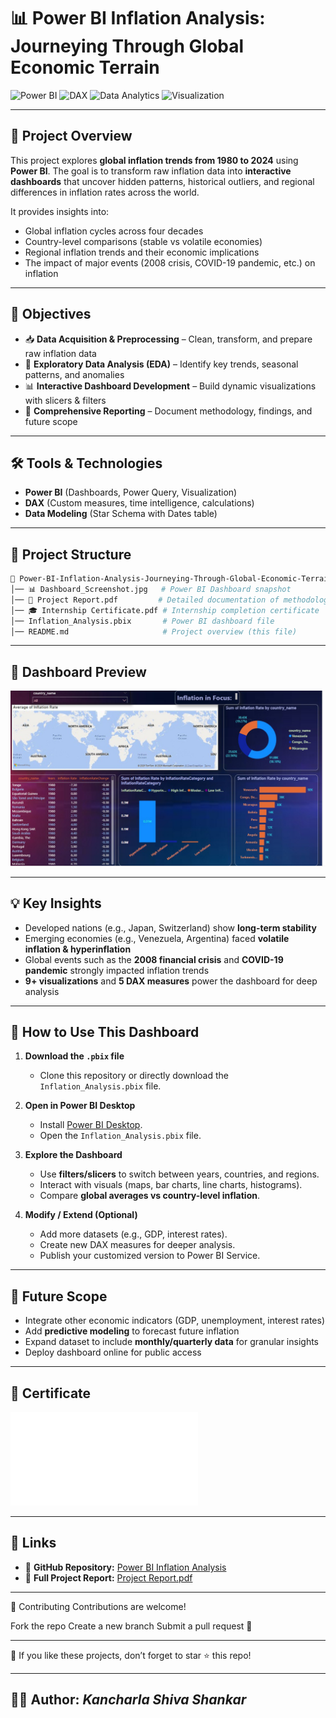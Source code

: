 # 📊 Power BI Inflation Analysis: Journeying Through Global Economic Terrain

![Power BI](https://img.shields.io/badge/Tool-Power%20BI-F2C811?style=for-the-badge\&logo=powerbi\&logoColor=black)
![DAX](https://img.shields.io/badge/Language-DAX-0078D7?style=for-the-badge\&logo=microsoft\&logoColor=white)
![Data Analytics](https://img.shields.io/badge/Domain-Data%20Analytics-1f77b4?style=for-the-badge)
![Visualization](https://img.shields.io/badge/Focus-Data%20Visualization-brightgreen?style=for-the-badge)

---

## 📌 Project Overview

This project explores **global inflation trends from 1980 to 2024** using **Power BI**.
The goal is to transform raw inflation data into **interactive dashboards** that uncover hidden patterns, historical outliers, and regional differences in inflation rates across the world.

It provides insights into:

* Global inflation cycles across four decades
* Country-level comparisons (stable vs volatile economies)
* Regional inflation trends and their economic implications
* The impact of major events (2008 crisis, COVID-19 pandemic, etc.) on inflation

---

## 🎯 Objectives

* 📥 **Data Acquisition & Preprocessing** – Clean, transform, and prepare raw inflation data
* 🔎 **Exploratory Data Analysis (EDA)** – Identify key trends, seasonal patterns, and anomalies
* 📊 **Interactive Dashboard Development** – Build dynamic visualizations with slicers & filters
* 📑 **Comprehensive Reporting** – Document methodology, findings, and future scope

---

## 🛠️ Tools & Technologies

* **Power BI** (Dashboards, Power Query, Visualization)
* **DAX** (Custom measures, time intelligence, calculations)
* **Data Modeling** (Star Schema with Dates table)

---

## 📂 Project Structure

```bash
📁 Power-BI-Inflation-Analysis-Journeying-Through-Global-Economic-Terrain
│── 📊 Dashboard_Screenshot.jpg   # Power BI Dashboard snapshot
│── 📜 Project Report.pdf         # Detailed documentation of methodology & insights
│── 🎓 Internship Certificate.pdf # Internship completion certificate
│── Inflation_Analysis.pbix       # Power BI dashboard file
│── README.md                     # Project overview (this file)
```

---

## 📸 Dashboard Preview

![Dashboard Screenshot](./Dashboard_Screenshot.jpg)

---

## 💡 Key Insights

* Developed nations (e.g., Japan, Switzerland) show **long-term stability**
* Emerging economies (e.g., Venezuela, Argentina) faced **volatile inflation & hyperinflation**
* Global events such as the **2008 financial crisis** and **COVID-19 pandemic** strongly impacted inflation trends
* **9+ visualizations** and **5 DAX measures** power the dashboard for deep analysis

---

## 🚀 How to Use This Dashboard

1. **Download the `.pbix` file**

   * Clone this repository or directly download the `Inflation_Analysis.pbix` file.

2. **Open in Power BI Desktop**

   * Install [Power BI Desktop](https://powerbi.microsoft.com/desktop/).
   * Open the `Inflation_Analysis.pbix` file.

3. **Explore the Dashboard**

   * Use **filters/slicers** to switch between years, countries, and regions.
   * Interact with visuals (maps, bar charts, line charts, histograms).
   * Compare **global averages vs country-level inflation**.

4. **Modify / Extend (Optional)**

   * Add more datasets (e.g., GDP, interest rates).
   * Create new DAX measures for deeper analysis.
   * Publish your customized version to Power BI Service.

---

## 🚀 Future Scope

* Integrate other economic indicators (GDP, unemployment, interest rates)
* Add **predictive modeling** to forecast future inflation
* Expand dataset to include **monthly/quarterly data** for granular insights
* Deploy dashboard online for public access

---

## 📜 Certificate

![Certificate](./smart%20internz%20internship%20certificate.pdf)

---

## 🔗 Links

* 📂 **GitHub Repository:** [Power BI Inflation Analysis](https://github.com/Shivashankar-2023/Power-BI-Inflation-Analysis-Journeying-Through-Global-Economic-Terrain)
* 📑 **Full Project Report:** [Project Report.pdf](./Project%20Report.pdf)
---
🤝 Contributing
Contributions are welcome!

Fork the repo
Create a new branch
Submit a pull request 🎉

---

🌟 If you like these projects, don’t forget to star ⭐ this repo!

---

👨‍💻 **Author:** *Kancharla Shiva Shankar*
---
